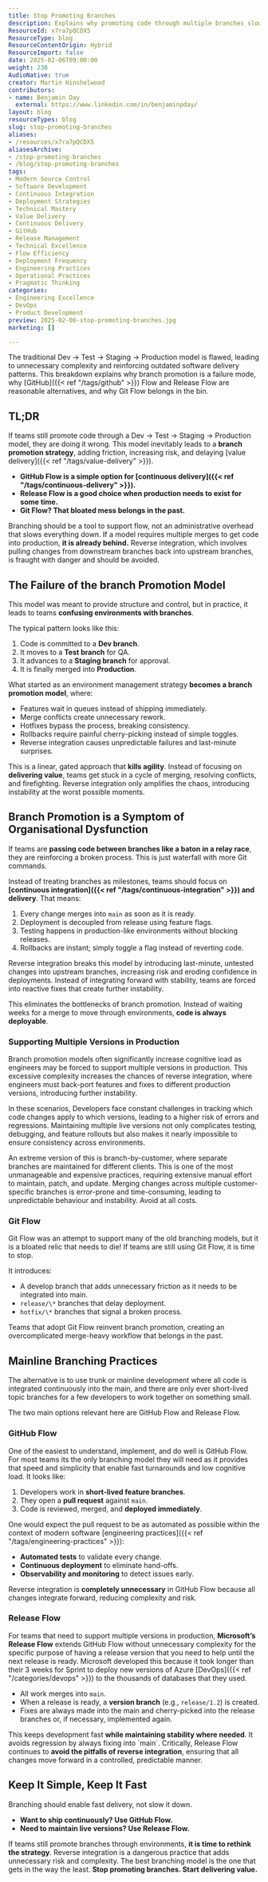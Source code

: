 ```yaml
---
title: Stop Promoting Branches
description: Explains why promoting code through multiple branches slows delivery, increases risk, and suggests GitHub Flow or Release Flow as simpler, safer alternatives for deployment.
ResourceId: x7ra7pQCDX5
ResourceType: blog
ResourceContentOrigin: Hybrid
ResourceImport: false
date: 2025-02-06T09:00:00
weight: 230
AudioNative: true
creator: Martin Hinshelwood
contributors:
- name: Benjamin Day
  external: https://www.linkedin.com/in/benjaminpday/
layout: blog
resourceTypes: blog
slug: stop-promoting-branches
aliases:
- /resources/x7ra7pQCDX5
aliasesArchive:
- /stop-promoting-branches
- /blog/stop-promoting-branches
tags:
- Modern Source Control
- Software Development
- Continuous Integration
- Deployment Strategies
- Technical Mastery
- Value Delivery
- Continuous Delivery
- GitHub
- Release Management
- Technical Excellence
- Flow Efficiency
- Deployment Frequency
- Engineering Practices
- Operational Practices
- Pragmatic Thinking
categories:
- Engineering Excellence
- DevOps
- Product Development
preview: 2025-02-06-stop-promoting-branches.jpg
marketing: []

---
```

The traditional Dev → Test → Staging → Production model is flawed, leading to unnecessary complexity and reinforcing outdated software delivery patterns. This breakdown explains why branch promotion is a failure mode, why [GitHub]({{< ref "/tags/github" >}}) Flow and Release Flow are reasonable alternatives, and why Git Flow belongs in the bin.

## TL;DR

If teams still promote code through a Dev → Test → Staging → Production model, they are doing it wrong. This model inevitably leads to a **branch promotion strategy**, adding friction, increasing risk, and delaying [value delivery]({{< ref "/tags/value-delivery" >}}).

- **GitHub Flow is a simple option for [continuous delivery]({{< ref "/tags/continuous-delivery" >}}).**
- **Release Flow is a good choice when production needs to exist for some time.**
- **Git Flow? That bloated mess belongs in the past.**

Branching should be a tool to support flow, not an administrative overhead that slows everything down. If a model requires multiple merges to get code into production, **it is already behind.** Reverse integration, which involves pulling changes from downstream branches back into upstream branches, is fraught with danger and should be avoided.

## The Failure of the branch Promotion Model

This model was meant to provide structure and control, but in practice, it leads to teams **confusing environments with branches**.

The typical pattern looks like this:

1. Code is committed to a **Dev branch**.
2. It moves to a **Test branch** for QA.
3. It advances to a **Staging branch** for approval.
4. It is finally merged into **Production**.

What started as an environment management strategy **becomes a branch promotion model**, where:

- Features wait in queues instead of shipping immediately.
- Merge conflicts create unnecessary rework.
- Hotfixes bypass the process, breaking consistency.
- Rollbacks require painful cherry-picking instead of simple toggles.
- Reverse integration causes unpredictable failures and last-minute surprises.

This is a linear, gated approach that **kills agility**. Instead of focusing on **delivering value**, teams get stuck in a cycle of merging, resolving conflicts, and firefighting. Reverse integration only amplifies the chaos, introducing instability at the worst possible moments.

## Branch Promotion is a Symptom of Organisational Dysfunction

If teams are **passing code between branches like a baton in a relay race**, they are reinforcing a broken process. This is just waterfall with more Git commands.

Instead of treating branches as milestones, teams should focus on **[continuous integration]({{< ref "/tags/continuous-integration" >}}) and delivery**. That means:

1. Every change merges into `main` as soon as it is ready.
2. Deployment is decoupled from release using feature flags.
3. Testing happens in production-like environments without blocking releases.
4. Rollbacks are instant; simply toggle a flag instead of reverting code.

Reverse integration breaks this model by introducing last-minute, untested changes into upstream branches, increasing risk and eroding confidence in deployments. Instead of integrating forward with stability, teams are forced into reactive fixes that create further instability.

This eliminates the bottlenecks of branch promotion. Instead of waiting weeks for a merge to move through environments, **code is always deployable**.

### Supporting Multiple Versions in Production

Branch promotion models often significantly increase cognitive load as engineers may be forced to support multiple versions in production. This excessive complexity increases the chances of reverse integration, where engineers must back-port features and fixes to different production versions, introducing further instability.

In these scenarios, Developers face constant challenges in tracking which code changes apply to which versions, leading to a higher risk of errors and regressions. Maintaining multiple live versions not only complicates testing, debugging, and feature rollouts but also makes it nearly impossible to ensure consistency across environments.

An extreme version of this is branch-by-customer, where separate branches are maintained for different clients. This is one of the most unmanageable and expensive practices, requiring extensive manual effort to maintain, patch, and update. Merging changes across multiple customer-specific branches is error-prone and time-consuming, leading to unpredictable behaviour and instability. Avoid at all costs.

### Git Flow

Git Flow was an attempt to support many of the old branching models, but it is a bloated relic that needs to die! If teams are still using Git Flow, it is time to stop.

It introduces:

- A develop branch that adds unnecessary friction as it needs to be integrated into main.
- `release/\*` branches that delay deployment.
- `hotfix/\*` branches that signal a broken process.

Teams that adopt Git Flow reinvent branch promotion, creating an overcomplicated merge-heavy workflow that belongs in the past.

## Mainline Branching Practices

The alternative is to use trunk or mainline development where all code is integrated continuously into the main, and there are only ever short-lived topic branches for a few developers to work together on something small.

The two main options relevant here are GitHub Flow and Release Flow.

### GitHub Flow

One of the easiest to understand, implement, and do well is GitHub Flow. For most teams its the only branching model they will need as it provides that speed and simplicity that enable fast turnarounds and low cognitive load. It looks like:

1. Developers work in **short-lived feature branches**.
2. They open a **pull request** against `main`.
3. Code is reviewed, merged, and **deployed immediately**.

One would expect the pull request to be as automated as possible within the context of modern software [engineering practices]({{< ref "/tags/engineering-practices" >}}):

- **Automated tests** to validate every change.
- **Continuous deployment** to eliminate hand-offs.
- **Observability and monitoring** to detect issues early.

Reverse integration is **completely unnecessary** in GitHub Flow because all changes integrate forward, reducing complexity and risk.

### Release Flow

For teams that need to support multiple versions in production, **Microsoft’s Release Flow** extends GitHub Flow without unnecessary complexity for the specific purpose of having a release version that you need to help until the next release is ready. Microsoft developed this because it took longer than their 3 weeks for Sprint to deploy new versions of Azure [DevOps]({{< ref "/categories/devops" >}}) to the thousands of databases that they used.

- All work merges into `main`.
- When a release is ready, a **version branch** (e.g., `release/1.2`) is created.
- Fixes are always made into the main and cherry-picked into the release branches or, if necessary, implemented again.

This keeps development fast **while maintaining stability where needed**. It avoids regression by always fixing into \`main\`. Critically, Release Flow continues to **avoid the pitfalls of reverse integration**, ensuring that all changes move forward in a controlled, predictable manner.

## Keep It Simple, Keep It Fast

Branching should enable fast delivery, not slow it down.

- **Want to ship continuously? Use GitHub Flow.**
- **Need to maintain live versions? Use Release Flow.**

If teams still promote branches through environments, **it is time to rethink the strategy**. Reverse integration is a dangerous practice that adds unnecessary risk and complexity. The best branching model is the one that gets in the way the least. **Stop promoting branches. Start delivering value.**

